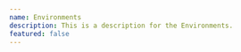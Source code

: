 ```yaml
---
name: Environments
description: This is a description for the Environments.
featured: false
---
```

